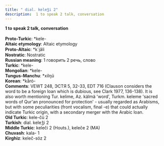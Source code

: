 ```yaml
---
title: " dial. keleǯi 2"
description:  1 to speak 2 talk, conversation
---
```

<strong> 1 to speak 2 talk, conversation</strong><br><br>
<strong>Proto-Turkic</strong>:  *kele-<br>
<strong>Altaic etymology</strong>:  Altaic etymology<br>
<strong> Proto-Altaic</strong>:  *k`i̯ăli<br>
<strong>Nostratic</strong>:  Nostratic<br>
<strong>Russian meaning</strong>:  1 говорить 2 речь, слово<br>
<strong>Turkic</strong>:  *kele-<br>
<strong>Mongolian</strong>:  *kele-<br>
<strong>Tungus-Manchu</strong>:  *xilŋü<br>
<strong>Korean</strong>:  *kằró-<br>
<strong>Comments</strong>:  VEWT 248, ЭСТЯ 5, 32-33, EDT 716 (Clauson considers the word to be a foreign loan which is dubious, see Clark 1977, 136-138). It is also worth mentioning Tur. kelime, Az. kälmä 'word', Turkm. keleme 'sacred words of Qur'an pronounced for protection' - usually regarded as Arabisms, but with some peculiarities (front vocalism, final -e) that could actually indicate Turkic origin, with a secondary merger with the Arabic loan.<br>
<strong>Old Turkic</strong>:  kele-čü 2<br>
<strong>Turkish</strong>:  dial. keleǯi 2<br>
<strong>Middle Turkic</strong>:  keleči 2 (Houts.), keleče 2 (MA)<br>
<strong>Chuvash</strong>:  kala- 1<br>
<strong>Kirghiz</strong>:  keleč-söz 2<br>


